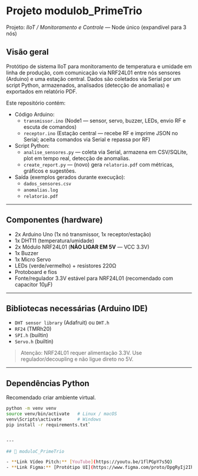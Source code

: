 # Projeto modulob_PrimeTrio
 
Projeto: *IIoT / Monitoramento e Controle* — Node único (expandível para 3 nós)

## Visão geral
Protótipo de sistema IIoT para monitoramento de temperatura e umidade em linha de produção, com comunicação via NRF24L01 entre nós sensores (Arduino) e uma estação central. Dados são coletados via Serial por um script Python, armazenados, analisados (detecção de anomalias) e exportados em relatório PDF.

Este repositório contém:
- Código Arduino:
  - `transmissor.ino` (Node1 — sensor, servo, buzzer, LEDs, envio RF e escuta de comandos)
  - `receptor.ino` (Estação central — recebe RF e imprime JSON no Serial; aceita comandos via Serial e repassa por RF)
- Script Python:
  - `analise_sensores.py` — coleta via Serial, armazena em CSV/SQLite, plot em tempo real, detecção de anomalias.
  - `create_report.py` — (novo) gera `relatorio.pdf` com métricas, gráficos e sugestões.
- Saída (exemplos gerados durante execução):
  - `dados_sensores.csv`
  - `anomalias.log`
  - `relatorio.pdf`

---

## Componentes (hardware)
- 2x Arduino Uno (1x nó transmissor, 1x receptor/estação)
- 1x DHT11 (temperatura/umidade)
- 2x Módulo NRF24L01 (**NÃO LIGAR EM 5V** — VCC 3.3V)
- 1x Buzzer
- 1x Micro Servo
- LEDs (verde/vermelho) + resistores 220Ω
- Protoboard e fios
- Fonte/regulador 3.3V estável para NRF24L01 (recomendado com capacitor 10µF)

---

## Bibliotecas necessárias (Arduino IDE)
- `DHT sensor library` (Adafruit) ou `DHT.h`
- `RF24` (TMRh20)
- `SPI.h` (builtin)
- `Servo.h` (builtin)

> Atenção: NRF24L01 requer alimentação 3.3V. Use regulador/decoupling e não ligue direto no 5V.

---

## Dependências Python
Recomendado criar ambiente virtual.

```bash
python -m venv venv
source venv/bin/activate   # Linux / macOS
venv\Scripts\activate      # Windows
pip install -r requirements.txt`


---

## 🔹 moduloC_PrimeTrio

- **Link Vídeo Pitch:** [YouTube](https://youtu.be/1flPGpY7s5Q)  
- **Link Figma:** [Protótipo UI](https://www.figma.com/proto/DpgRyIj2Ih6ygYx7qEyThv/Minimal-Landing-Page-Design-%7C-Website-Home-Page-Design-%7C-Agency-Website-UI-Design--Community---Copy-?node-id=1533-104&t=H451xpYJzxchxDiT-0&scaling=min-zoom&content-scaling=fixed&page-id=1%3A2&starting-point-node-id=1533%3A104&show-proto-sidebar=1)









